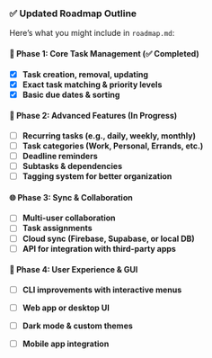 ### ✅ **Updated Roadmap Outline**
Here’s what you might include in `roadmap.md`:

#### **📌 Phase 1: Core Task Management (✅ Completed)**
- [x] **Task creation, removal, updating**
- [x] **Exact task matching & priority levels**
- [x] **Basic due dates & sorting**

#### **🚀 Phase 2: Advanced Features (In Progress)**
- [ ] **Recurring tasks (e.g., daily, weekly, monthly)**
- [ ] **Task categories (Work, Personal, Errands, etc.)**
- [ ] **Deadline reminders**
- [ ] **Subtasks & dependencies**
- [ ] **Tagging system for better organization**

#### **🌐 Phase 3: Sync & Collaboration**
- [ ] **Multi-user collaboration**
- [ ] **Task assignments**
- [ ] **Cloud sync (Firebase, Supabase, or local DB)**
- [ ] **API for integration with third-party apps**

#### **🎨 Phase 4: User Experience & GUI**
- [ ] **CLI improvements with interactive menus**
- [ ] **Web app or desktop UI**
- [ ] **Dark mode & custom themes**
- [ ] **Mobile app integration**


